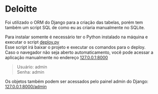 # Deloitte

Foi utilizado o ORM do Django para a criação das tabelas, porém tem também um script SQL de como eu as criaria manualmente no SQLite.

Para instalar somente é necessário ter o Python instalado na máquina e executar o script [deploy.py](https://raw.githubusercontent.com/mmanfro/deloitte/main/deploy.py)<br />
Esse script irá baixar o projeto e executar os comandos para o deploy.<br />
Caso o navegador não seja aberto automaticamento, você pode acessar a aplicação manualmente no endereço [127.0.0.1:8000](http://127.0.0.1:8000/)

> Usuário: admin<br />
> Senha: admin

Os objetos também podem ser acessados pelo painel admin do Django: [127.0.0.1:8000/admin](http://127.0.0.1:8000/admin/)
